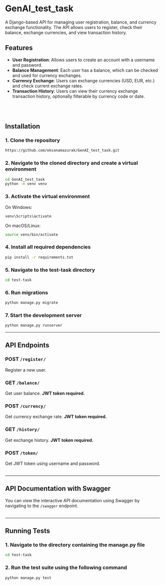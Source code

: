 # GenAI_test_task

A Django-based API for managing user registration, balance, and currency exchange functionality. The API allows users to register, check their balance, exchange currencies, and view transaction history.

## Features

- **User Registration**: Allows users to create an account with a username and password.
- **Balance Management**: Each user has a balance, which can be checked and used for currency exchanges.
- **Currency Exchange**: Users can exchange currencies (USD, EUR, etc.) and check current exchange rates.
- **Transaction History**: Users can view their currency exchange transaction history, optionally filterable by currency code or date.
  
<br><br>

## Installation

### 1. Clone the repository
```bash
https://github.com/oksanamazurak/GenAI_test_task.git
```

### 2. Navigate to the cloned directory and create a virtual environment
```bash
cd GenAI_test_task
python -m venv venv
```

### 3. Activate the virtual environment

On Windows:
```bash
venv\Scripts\activate
```

On macOS/Linux:
```bash
source venv/bin/activate
```

### 4. Install all required dependencies
```bash
pip install -r requirements.txt
```

### 5. Navigate to the test-task directory
```bash
cd test-task
```

### 6. Run migrations
```bash
python manage.py migrate
```

### 7. Start the development server
```bash
python manage.py runserver
```
---

## API Endpoints

### **POST** `/register/`  
Register a new user.

### **GET** `/balance/`  
Get user balance. **JWT token required.**

### **POST** `/currency/`  
Get currency exchange rate. **JWT token required.**

### **GET** `/history/`  
Get exchange history. **JWT token required.**

### **POST** `/token/`  
Get JWT token using username and password.
<br><br>

---

## API Documentation with Swagger

You can view the interactive API documentation using Swagger by navigating to the `/swagger` endpoint.
<br><br>

---

## Running Tests

### 1. Navigate to the directory containing the manage.py file
```bash
cd test-task
```

### 2. Run the test suite using the following command
```bash
python manage.py test
```

